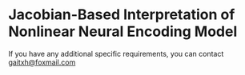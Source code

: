 # Jacobian-Based Interpretation of Nonlinear Neural Encoding Model

If you have any additional specific requirements, you can contact gaitxh@foxmail.com

